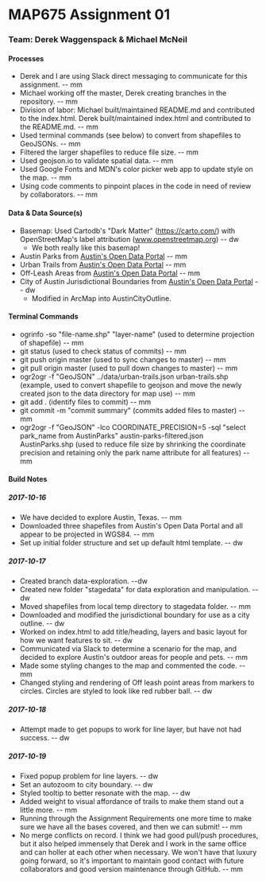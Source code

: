 # MAP675 Assignment 01
### Team: Derek Waggenspack & Michael McNeil

#### Processes
* Derek and I are using Slack direct messaging to communicate for this assignment. -- mm
* Michael working off the master, Derek creating branches in the repository. -- mm
* Division of labor: Michael built/maintained README.md and contributed to the index.html. Derek built/maintained index.html and contributed to the README.md. -- mm
* Used terminal commands (see below) to convert from shapefiles to GeoJSONs. -- mm
* Filtered the larger shapefiles to reduce file size. -- mm
* Used geojson.io to validate spatial data. -- mm
* Used Google Fonts and MDN's color picker web app to update style on the map. -- mm
* Using code comments to pinpoint places in the code in need of review by collaborators. -- mm

#### Data & Data Source(s)
* Basemap: Used Cartodb's "Dark Matter" (https://carto.com/) with OpenStreetMap's label attribution (www.openstreetmap.org) -- dw
  * We both really like this basemap!
* Austin Parks from [Austin's Open Data Portal](https://data.austintexas.gov/) -- mm
* Urban Trails from [Austin's Open Data Portal](https://data.austintexas.gov/) -- mm
* Off-Leash Areas from [Austin's Open Data Portal](https://data.austintexas.gov/) -- mm
* City of Austin Jurisdictional Boundaries from [Austin's Open Data Portal](https://data.austintexas.gov/) -- dw
  * Modified in ArcMap into AustinCityOutline.

#### Terminal Commands
* ogrinfo -so "file-name.shp" "layer-name" (used to determine projection of shapefile) -- mm
* git status (used to check status of commits) -- mm
* git push origin master (used to sync changes to master) -- mm
* git pull origin master (used to pull down changes to master) -- mm
* ogr2ogr -f "GeoJSON" ../data/urban-trails.json urban-trails.shp (example, used to convert shapefile to geojson and move the newly created json to the data directory for map use) -- mm
* git add . (identify files to commit) -- mm
* git commit -m "commit summary" (commits added files to master) -- mm
* ogr2ogr -f "GeoJSON" -lco COORDINATE_PRECISION=5 -sql "select park_name from AustinParks" austin-parks-filtered.json AustinParks.shp (used to reduce file size by shrinking the coordinate precision and retaining only the park name attribute for all features) -- mm

#### Build Notes

##### 2017-10-16
* We have decided to explore Austin, Texas. -- mm
* Downloaded three shapefiles from Austin's Open Data Portal and all appear to be projected in WGS84. -- mm
* Set up initial folder structure and set up default html template. -- dw

##### 2017-10-17
* Created branch data-exploration. --dw
* Created new folder "stagedata" for data exploration and manipulation. -- dw
* Moved shapefiles from local temp directory to stagedata folder. -- mm
* Downloaded and modified the jurisdictional boundary for use as a city outline. -- dw
* Worked on index.html to add title/heading, layers and basic layout for how we want features to sit. -- dw
* Communicated via Slack to determine a scenario for the map, and decided to explore Austin's outdoor areas for people and pets. -- mm
* Made some styling changes to the map and commented the code. -- mm
* Changed styling and rendering of Off leash point areas from markers to circles.  Circles are styled to look like red rubber ball. -- dw 

##### 2017-10-18
* Attempt made to get popups to work for line layer, but have not had success.  -- dw

##### 2017-10-19
* Fixed popup problem for line layers. -- dw
* Set an autozoom to city boundary. -- dw
* Styled tooltip to better resonate with the map. -- dw
* Added weight to visual affordance of trails to make them stand out a little more. -- mm
* Running through the Assignment Requirements one more time to make sure we have all the bases covered, and then we can submit! -- mm
* No merge conflicts on record. I think we had good pull/push procedures, but it also helped immensely that Derek and I work in the same office and can holler at each other when necessary. We won't have that luxury going forward, so it's important to maintain good contact with future collaborators and good version maintenance through GitHub. -- mm
